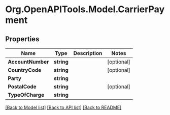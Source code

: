 
# Org.OpenAPITools.Model.CarrierPayment

## Properties

Name | Type | Description | Notes
------------ | ------------- | ------------- | -------------
**AccountNumber** | **string** |  | [optional] 
**CountryCode** | **string** |  | [optional] 
**Party** | **string** |  | 
**PostalCode** | **string** |  | [optional] 
**TypeOfCharge** | **string** |  | 

[[Back to Model list]](../README.md#documentation-for-models)
[[Back to API list]](../README.md#documentation-for-api-endpoints)
[[Back to README]](../README.md)

